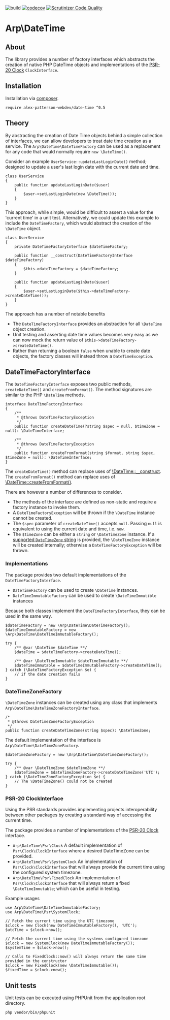 ![build](https://github.com/alex-patterson-webdev/date-time/actions/workflows/workflow.yml/badge.svg)
[![codecov](https://codecov.io/gh/alex-patterson-webdev/date-time/branch/master/graph/badge.svg)](https://codecov.io/gh/alex-patterson-webdev/date-time)
[![Scrutinizer Code Quality](https://scrutinizer-ci.com/g/alex-patterson-webdev/date-time/badges/quality-score.png?b=master)](https://scrutinizer-ci.com/g/alex-patterson-webdev/date-time/?branch=master)

# Arp\DateTime

## About

The library provides a number of factory interfaces which abstracts the creation of native PHP DateTime objects and 
implementations of the [PSR-20 Clock](https://www.php-fig.org/psr/psr-20/) `ClockInterface`.

## Installation

Installation via [composer](https://getcomposer.org).

    require alex-patterson-webdev/date-time ^0.5

## Theory

By abstracting the creation of Date Time objects behind a simple collection of interfaces, we can allow developers to treat date time creation as a service.
The `Arp\DateTime\DateTimeFactory` can be used as a replacement for any code that would normally require `new \DateTime()`.

Consider an example `UserService::updateLastLoginDate()` method; designed to update a user's last login date with the current date and time.

    class UserService
    {
        public function updateLastLoginDate($user)
        {
            $user->setLastLoginDate(new \DateTime());
        }
    }

This approach, while simple, would be difficult to assert a value for the 'current time' in a unit test. Alternatively, we could update this
example to include the `DateTimeFactory`, which would abstract the creation of the `\DateTime` object. 

    class UserService
    {
        private DateTimeFactoryInterface $dateTimeFactory;

        public function __construct(DateTimeFactoryInterface $dateTimeFactory)
        {
            $this->dateTimeFactory = $dateTimeFactory;
        }

        public function updateLastLoginDate($user)
        {
            $user->setLastLoginDate($this->dateTimeFactory->createDateTime());
        }
    }

The approach has a number of notable benefits

- The `DateTimeFactoryInterface` provides an abstraction for all `\DateTime` object creation.
- Unit testing and asserting date time values becomes very easy as we can now mock the return value of `$this->dateTimeFactory->createDateTime()`.
- Rather than returning a boolean `false` when unable to create date objects, the factory classes will instead throw a `DateTimeException`.

## DateTimeFactoryInterface

The `DateTimeFactoryInterface` exposes two public methods, `createDateTime()` and `createFromFormat()`. The method signatures are
similar to the PHP `\DateTime` methods. 

    interface DateTimeFactoryInterface
    {
        /**
         * @throws DateTimeFactoryException
         */
        public function createDateTime(?string $spec = null, $timeZone = null): \DateTimeInterface;

        /**
         * @throws DateTimeFactoryException
         */
        public function createFromFormat(string $format, string $spec, $timeZone = null): \DateTimeInterface;
    }

The `createDateTime()` method can replace uses of [\DateTime::__construct](https://www.php.net/manual/en/datetime.construct.php).
The `createFromFormat()` method can replace uses of [\DateTime::createFromFormat()](https://www.php.net/manual/en/datetime.createfromformat.php).

There are however a number of differences to consider.

- The methods of the interface are defined as non-static and require a factory instance to invoke them.
- A `DateTimeFactoryException` will be thrown if the `\DateTime` instance cannot be created.
- The `$spec` parameter of `createDateTime()` accepts `null`. Passing `null` is equivalent to using the current date and time, i.e. `now`.
- The `$timeZone` can be either a `string` or `\DateTimeZone` instance. If a [supported `DateTimeZone` string](https://www.php.net/manual/en/timezones.php) 
  is provided, the `\DateTimeZone` instance will be created internally; otherwise a `DateTimeFactoryException` will be thrown.
  
### Implementations

The package provides two default implementations of the `DateTimeFactoryInterface`.

- `DateTimeFactory` can be used to create `\DateTime` instances.
- `DateTimeImmutableFactory` can be used to create `\DateTimeImmutible` instances

Because both classes implement the `DateTimeFactoryInterface`, they can be used in the same way.

    $dateTimeFactory = new \Arp\DateTime\DateTimeFactory();
    $dateTimeImmutableFactory = new \Arp\DateTime\DateTimeImmutableFactory();

    try {
        /** @var \DateTime $dateTime **/
        $dateTime = $dateTimeFactory->createDateTime();

        /** @var \DateTimeImmutable $dateTimeImmutable **/
        $dateTimeImmutable = $dateTimeImmutableFactory->createDateTime();
    } catch (\DateTimeFactoryException $e) {
        // if the date creation fails
    }

### DateTimeZoneFactory

`\DateTimeZone` instances can be created using any class that implements `Arp\DateTime\DateTimeZoneFactoryInterface`.

    /*
     * @throws DateTimeZoneFactoryException
     */
    public function createDateTimeZone(string $spec): \DateTimeZone;

The default implementation of the interface is `Arp\DateTime\DateTimeZoneFactory`.

    $dateTimeZoneFactory = new \Arp\DateTime\DateTimeZoneFactory();

    try { 
        /** @var \DateTimeZone $dateTimeZone **/
        $dateTimeZone = $dateTimeZoneFactory->createDateTimeZone('UTC');
    } catch (\DateTimeZoneFactoryException $e) {
        // The \DateTimeZone() could not be created
    }

### PSR-20 ClockInterface

Using the PSR standards provides implementing projects interoperability between other packages by creating a standard way of accessing 
the current time.

The package provides a number of implementations of the [PSR-20 Clock](https://www.php-fig.org/psr/psr-20/) interface.

- `Arp\DateTime\Psr\Clock` A default implementation of `Psr\Clock\ClockInterface` where a desired DateTimeZone can be provided.
- `Arp\DateTime\Psr\SystemClock` An implementation of `Psr\Clock\ClockInterface` that will always provide the current time using the configured system timezone.
- `Arp\DateTime\Psr\FixedClock` An implementation of `Psr\Clock\ClockInterface` that will always return a fixed `\DateTimeImmutable`; which can be useful in testing. 

Example usages

    use Arp\DateTime\DateTimeImmutableFactory;
    use Arp\DateTime\Psr\SystemClock;
    
    // Fetch the current time using the UTC timezone
    $clock = new Clock(new DateTimeImmutableFactory(), 'UTC');
    $utcTime = $clock->now();

    // Fetch the current time using the systems configured timezone
    $clock = new SystemClock(new DateTimeImmutableFactory());
    $systemTime = $clock->now();
    
    // Calls to FixedClock::now() will always return the same time provided in the constructor 
    $clock = new FixedClock(new \DateTimeImmutable());
    $fixedTime = $clock->now();

## Unit tests

Unit tests can be executed using PHPUnit from the application root directory.

    php vendor/bin/phpunit
